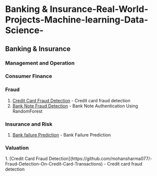 # Banking & Insurance-Real-World-Projects-Machine-learning-Data-Science-

<h2>Banking & Insurance</h2>

<h3>Management and Operation</h3>


<h3>Consumer Finance</h3>


<h3>Fraud</h3>

1. [Credit Card Fraud Detection](https://github.com/mohansharma077/-Fraud-Detection-On-Credit-Card-Transactions) - Credit card fraud detection<br/>
2. [Bank Note Fraud Detection](https://github.com/mohansharma077/Bank-Note-Fraud-Detection-using-Random-Forest-Classifier) -  Bank Note Authentication Using RandomForest<br/>
<h3>Insurance and Risk</h3>

1. [Bank failure Prediction](https://github.com/mohansharma077/Bank-Failure-Prediction/blob/main/bank_failure_prediction.ipynb) - Bank Failure Prediction<br/>


<h3>Valuation</h3>
1. [Credit Card Fraud Detection](https://github.com/mohansharma077/-Fraud-Detection-On-Credit-Card-Transactions) - Credit card fraud detection

